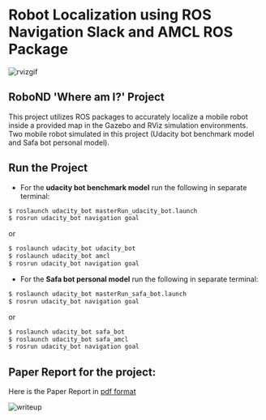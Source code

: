 # Robot Localization using ROS Navigation Slack and AMCL ROS Package 

[rvizgif]:WhereAmI.gif
[writeup]:PaperReport-WhereAmI.png

![rvizgif]

## RoboND __'Where am I?'__ Project 

This project utilizes ROS packages to accurately localize a mobile robot inside a provided map in the Gazebo and RViz simulation environments. <br>
Two mobile robot simulated in this project (Udacity bot benchmark model and Safa bot personal model).

## Run the Project
- For the __udacity bot benchmark model__ run the following in separate terminal: <br>
``` bash
$ roslaunch udacity_bot masterRun_udacity_bot.launch 
$ rosrun udacity_bot navigation goal
```
or <br>
``` bash
$ roslaunch udacity_bot udacity_bot 
$ roslaunch udacity_bot amcl
$ rosrun udacity_bot navigation goal
``` 

- For the __Safa bot personal model__ run the following in separate terminal: <br>
``` bash
$ roslaunch udacity_bot masterRun_safa_bot.launch 
$ rosrun udacity_bot navigation goal
```
or <br>
``` bash
$ roslaunch udacity_bot safa_bot
$ roslaunch udacity_bot safa_amcl
$ rosrun udacity_bot navigation goal
```
## Paper Report for the project: 
Here is the Paper Report in [pdf format](PaperReport-WhereAmI.pdf)


![writeup]



